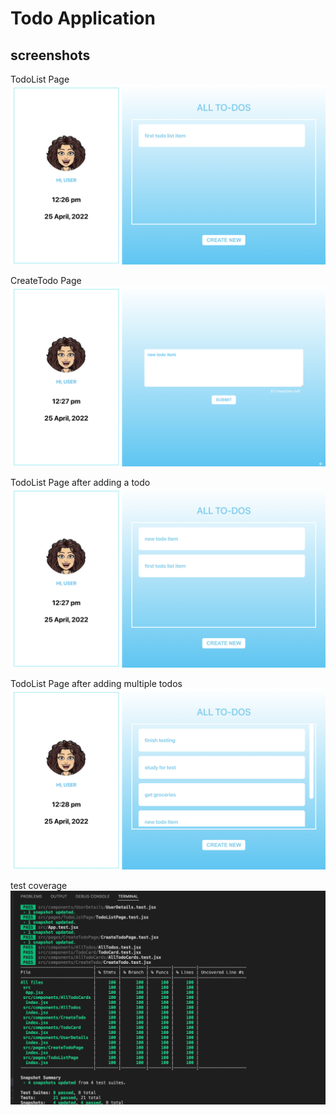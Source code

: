 # Todo Application

## screenshots

TodoList Page
!['todoPage'](./screenshots/todoListpage1.png)

CreateTodo Page
!['CreateTodoPage'](./screenshots/createnewTodo.png)

TodoList Page after adding a todo
!['todoPage'](./screenshots/todoListPage2.png)

TodoList Page after adding multiple todos
!['todoPage'](./screenshots/todoListPage3.png)

test coverage
!['test'](./screenshots/testCoverage.png)

